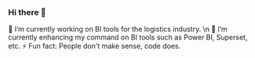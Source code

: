 ### Hi there 👋

 🔭 I’m currently working on BI tools for the logistics industry. \n
 🌱 I’m currently enhancing my command on BI tools such as Power BI, Superset, etc.
 ⚡ Fun fact: People don't make sense, code does.

<!--
**Eazy30/Eazy30** is a ✨ _special_ ✨ repository because its `README.md` (this file) appears on your GitHub profile.

Here are some ideas to get you started:

 
- 👯 I’m looking to collaborate on ...
- 🤔 I’m looking for help with ...
- 💬 Ask me about ...
- 📫 How to reach me: ...
- 😄 Pronouns: ...

-->
